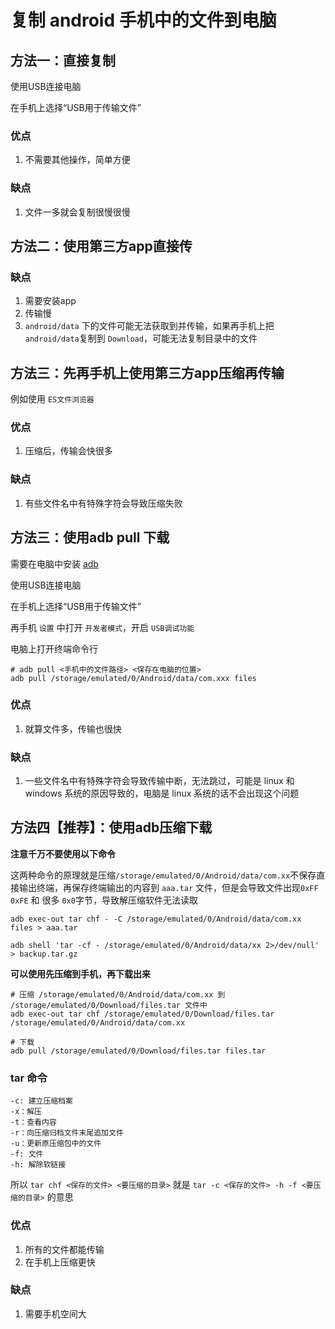 # 复制 android 手机中的文件到电脑

## 方法一：直接复制

使用USB连接电脑

在手机上选择“USB用于传输文件”

### 优点

1. 不需要其他操作，简单方便

### 缺点

1. 文件一多就会复制很慢很慢


## 方法二：使用第三方app直接传

### 缺点

1. 需要安装app
2. 传输慢
3. `android/data` 下的文件可能无法获取到并传输，如果再手机上把 `android/data`复制到 `Download`，可能无法复制目录中的文件

## 方法三：先再手机上使用第三方app压缩再传输

例如使用 `ES文件浏览器`

### 优点

1. 压缩后，传输会快很多

### 缺点

1. 有些文件名中有特殊字符会导致压缩失败


## 方法三：使用adb pull 下载

需要在电脑中安装 [adb](https://kwc.cocomi.eu.org/https://dl.google.com/android/repository/platform-tools-latest-windows.zip)

使用USB连接电脑

在手机上选择“USB用于传输文件”

再手机 `设置` 中打开 `开发者模式`，开启 `USB调试功能`

电脑上打开终端命令行

```
# adb pull <手机中的文件路径> <保存在电脑的位置>
adb pull /storage/emulated/0/Android/data/com.xxx files
```

### 优点

1. 就算文件多，传输也很快

### 缺点

1. 一些文件名中有特殊字符会导致传输中断，无法跳过，可能是 linux 和 windows 系统的原因导致的，电脑是 linux 系统的话不会出现这个问题


## 方法四【推荐】：使用adb压缩下载


**注意千万不要使用以下命令**

这两种命令的原理就是压缩`/storage/emulated/0/Android/data/com.xx`不保存直接输出终端，再保存终端输出的内容到 `aaa.tar` 文件，但是会导致文件出现`0xFF 0xFE` 和 很多 `0x0`字节，导致解压缩软件无法读取
```
adb exec-out tar chf - -C /storage/emulated/0/Android/data/com.xx files > aaa.tar

adb shell 'tar -cf - /storage/emulated/0/Android/data/xx 2>/dev/null' > backup.tar.gz
```

**可以使用先压缩到手机，再下载出来**

```
# 压缩 /storage/emulated/0/Android/data/com.xx 到 /storage/emulated/0/Download/files.tar 文件中
adb exec-out tar chf /storage/emulated/0/Download/files.tar /storage/emulated/0/Android/data/com.xx

# 下载
adb pull /storage/emulated/0/Download/files.tar files.tar
```

### tar 命令

```
-c: 建立压缩档案
-x：解压
-t：查看内容
-r：向压缩归档文件末尾追加文件
-u：更新原压缩包中的文件
-f: 文件
-h: 解除软链接
```
所以 `tar chf <保存的文件> <要压缩的目录>` 就是 `tar -c <保存的文件> -h -f <要压缩的目录>` 的意思


### 优点

1. 所有的文件都能传输
2. 在手机上压缩更快

### 缺点

1. 需要手机空间大


